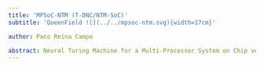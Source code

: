 ```yaml
---
title: 'MPSoC-NTM (T-DNC/NTM-SoC)'
subtitle: 'QueenField ![](../../mpsoc-ntm.svg){width=17cm}'

author: Paco Reina Campo

abstract: Neural Turing Machine for a Multi-Processor System on Chip verified with UVM/OSVVM/FV.
---
```

